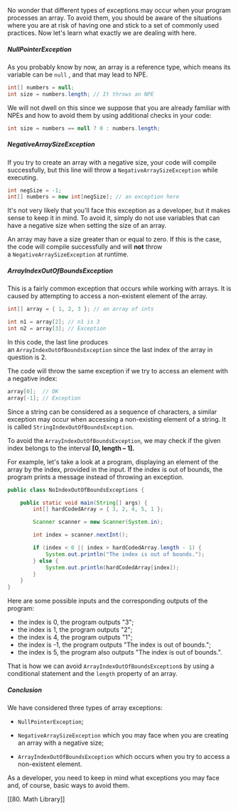 No wonder that different types of exceptions may occur when your program processes an array. To avoid them, you should be aware of the situations where you are at risk of having one and stick to a set of commonly used practices. Now let's learn what exactly we are dealing with here.

##### NullPointerException

As you probably know by now, an array is a reference type, which means its variable can be `null` , and that may lead to NPE.

```java
int[] numbers = null;
int size = numbers.length; // It throws an NPE
```

We will not dwell on this since we suppose that you are already familiar with NPEs and how to avoid them by using additional checks in your code:

```java
int size = numbers == null ? 0 : numbers.length;
```

##### NegativeArraySizeException

If you try to create an array with a negative size, your code will compile successfully, but this line will throw a `NegativeArraySizeException` while executing.

```java
int negSize = -1;
int[] numbers = new int[negSize]; // an exception here
```

It's not very likely that you'll face this exception as a developer, but it makes sense to keep it in mind. To avoid it, simply do not use variables that can have a negative size when setting the size of an array.

An array may have a size greater than or equal to zero. If this is the case, the code will compile successfully and will **not** throw a `NegativeArraySizeException` at runtime.

##### ArrayIndexOutOfBoundsException

This is a fairly common exception that occurs while working with arrays. It is caused by attempting to access a non-existent element of the array.

```java
int[] array = { 1, 2, 3 }; // an array of ints

int n1 = array[2]; // n1 is 3
int n2 = array[3]; // Exception
```

In this code, the last line produces an `ArrayIndexOutOfBoundsException` since the last index of the array in question is 2.

The code will throw the same exception if we try to access an element with a negative index:

```java
array[0];  // OK
array[-1]; // Exception
```

Since a string can be considered as a sequence of characters, a similar exception may occur when accessing a non-existing element of a string. It is called `StringIndexOutOfBoundsException`.

To avoid the `ArrayIndexOutOfBoundsException`, we may check if the given index belongs to the interval **[0, length – 1].**

For example, let's take a look at a program, displaying an element of the array by the index, provided in the input. If the index is out of bounds, the program prints a message instead of throwing an exception.

```java
public class NoIndexOutOfBoundsExceptions {

    public static void main(String[] args) {
        int[] hardCodedArray = { 3, 2, 4, 5, 1 };

        Scanner scanner = new Scanner(System.in);

        int index = scanner.nextInt();

        if (index < 0 || index > hardCodedArray.length - 1) {
            System.out.println("The index is out of bounds.");
        } else {
            System.out.println(hardCodedArray[index]);
        }
    }
}
```

Here are some possible inputs and the corresponding outputs of the program:

- the index is 0, the program outputs "3";
- the index is 1, the program outputs "2";
- the index is 4, the program outputs "1";
- the index is -1, the program outputs "The index is out of bounds.";
- the index is 5, the program also outputs "The index is out of bounds.".

That is how we can avoid `ArrayIndexOutOfBoundsException`s by using a conditional statement and the `length` property of an array.

##### Conclusion

We have considered three types of array exceptions:

- `NullPointerException`;
    
- `NegativeArraySizeException` which you may face when you are creating an array with a negative size;
    
- `ArrayIndexOutOfBoundsException` which occurs when you try to access a non-existent element.
    

As a developer, you need to keep in mind what exceptions you may face and, of course, basic ways to avoid them.

[[80. Math Library]]

